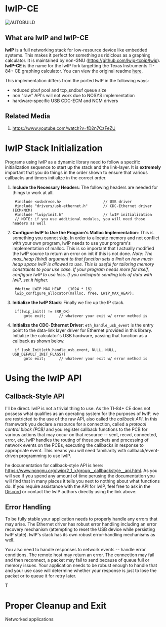 # lwIP-CE #

![AUTOBUILD](https://github.com/cagstech/lwip-ce/actions/workflows/build.yml/badge.svg)

## What are lwIP and lwIP-CE ##

**lwIP** is a full networking stack for low-resource device like embedded systems. This makes it perfect for something as ridiclous as a graphing calculator.
It is maintained by non-GNU (https://github.com/lwip-tcpip/lwip).
**lwIP-CE** is the name for the lwIP fork targetting the Texas Instruments TI-84+ CE graphing calculator.
You can view the original readme [here](./README-ORIG.md).

This implementation differs from the ported lwIP in the following ways:
- reduced pbuf pool and tcp_sndbuf queue size
- non "raw" API's will not work due to NOSYS implementation
- hardware-specific USB CDC-ECM and NCM drivers

## Related Media ##
1. https://www.youtube.com/watch?v=fD2n7CzFeZU


# lwIP Stack Initialization #

Programs using lwIP as a dynamic library need to follow a specific initialization sequence to start up the stack and the link-layer. It is **extremely** important that you do things in the order shown to ensure that various callbacks and timers initialize in the correct order.

1. **Include the Necessary Headers**: The following headers are needed for things to work at all.

        #include <usbdrvce.h>                   // USB driver
        #include "drivers/usb-ethernet.h"       // CDC-Ethernet driver (ECM/NCM)
        #include "lwip/init.h"                  // lwIP initialization
        // NOTE: if you use additional modules, you will need those headers as well
    
    
2. **Configure lwIP to Use the Program's Malloc Implementation**: This is something you cannot skip. In order to allocate memory and not conflict with your own program, lwIP needs to use your program's implementation of malloc. This is so important that I actually modified the lwIP source to return an error on init if this is not done. *Note: The max_heap (third) argument to that function sets a limit on how much heap space lwIP is allowed to use. This is useful for tailoring memory constraints to your use case. If your program needs more for itself, configure lwIP to use less. If you anticipate sending lots of data with lwIP, set it higher.*

        #define LWIP_MAX_HEAP   (1024 * 16)
        lwip_configure_allocator(malloc, free, LWIP_MAX_HEAP);


3. **Initialize the lwIP Stack**: Finally we fire up the IP stack.

        if(lwip_init() != ERR_OK)
            goto exit;      // whatever your exit w/ error method is
        
        
4. **Initialize the CDC-Ethernet Driver**: `eth_handle_usb_event` is the entry point to the data-link layer driver for Ethernet provided in this library. Initialize the calculator's USB hardware, passing that function as a callback as shown below.

        if (usb_Init(eth_handle_usb_event, NULL, NULL, USB_DEFAULT_INIT_FLAGS))
            goto exit;      // whatever your exit w/ error method is      

        
# Using the lwIP API # 

## Callback-Style API ##

I'll be direct. lwIP is not a trivial thing to use. As the TI-84+ CE does not possess what qualifies as an operating system for the purposes of lwIP, we are restricted to the use of the raw API, also called the *callback API*. In this framework you declare a resource for a connection, called a *protocol control block (PCB)* and you register callback functions to the PCB for various actions that may occur on that resource -- sent, recvd, connected, error, etc. lwIP handles the routing of those packets and processing of network events on the PCBs, executing the callbacks in response to appropriate event. This means you will need familiarity with callback/event-driven programming to use lwIP.

he documentation for callback-style API is here: https://www.nongnu.org/lwip/2_1_x/group__callbackstyle__api.html. As you will see if you spend any amount of time perusing the documentation you will find that in many places it tells you next to nothing about what functions do. If you require assistance with the API for lwIP, feel free to ask in the [Discord](https://discord.gg/kvcuygqU) or contact the lwIP authors directly using the link above. 

## Error Handling ##

To be fully stable your application needs to properly handle any errors that may arise. The Ethernet driver has robust error handling including an error recovery mechanism (attempting to reset the USB device while persisting lwIP state). lwIP's stack has its own robust error-handling mechanisms as well.


You also need to handle responses to network events -- 
handle error conditions. The remote host may return an error. The connection may fail and then reconnect, a packet may fail to send because of queue full or memory issues. Your application needs to be robust enough to handle that and your use case will determine whether your response is just to lose the packet or to queue it for retry later.

T


# Proper Cleanup and Exit #


Networked applications 
